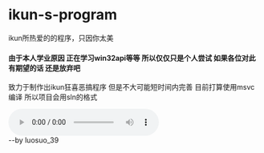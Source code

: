 # ikun-s-program
ikun所热爱的的程序，只因你太美
#### 由于本人学业原因 正在学习win32api等等 所以仅仅只是个人尝试 如果各位对此有期望的话 还是放弃吧
致力于制作出ikun狂喜恶搞程序 但是不大可能短时间内完善
目前打算使用msvc编译 所以项目会用sln的格式
<div>
<audio controls>
    <source src="music.m4a" type="video/m4a">
</audio>
</div>
                                       --by luosuo_39

